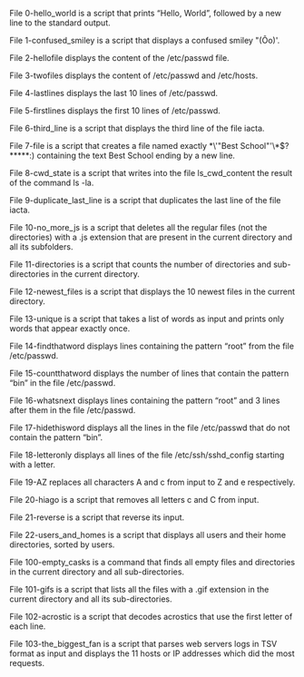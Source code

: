 File 0-hello_world is a script that prints “Hello, World”, followed by a new line to the standard output.

File 1-confused_smiley is a script that displays a confused smiley "(Ôo)'.

File 2-hellofile displays the content of the /etc/passwd file.

File 3-twofiles displays the content of /etc/passwd and /etc/hosts.

File 4-lastlines displays the last 10 lines of /etc/passwd.

File 5-firstlines displays the first 10 lines of /etc/passwd.

File 6-third_line is a script that displays the third line of the file iacta.

File 7-file is a script that creates a file named exactly \*\\'"Best School"\'\\*$\?\*\*\*\*\*:) containing the text Best School ending by a new line.

File 8-cwd_state is a script that writes into the file ls_cwd_content the result of the command ls -la.

File 9-duplicate_last_line is a script that duplicates the last line of the file iacta.

File 10-no_more_js is a script that deletes all the regular files (not the directories) with a .js extension that are present in the current directory and all its subfolders.

File 11-directories is a script that counts the number of directories and sub-directories in the current directory.

File 12-newest_files is a script that displays the 10 newest files in the current directory.

File 13-unique is a script that takes a list of words as input and prints only words that appear exactly once.

File 14-findthatword displays lines containing the pattern “root” from the file /etc/passwd.

File 15-countthatword displays the number of lines that contain the pattern “bin” in the file /etc/passwd.

File 16-whatsnext displays lines containing the pattern “root” and 3 lines after them in the file /etc/passwd.

File 17-hidethisword displays all the lines in the file /etc/passwd that do not contain the pattern “bin”.

File 18-letteronly displays all lines of the file /etc/ssh/sshd_config starting with a letter.

File 19-AZ replaces all characters A and c from input to Z and e respectively.

File 20-hiago is a script that removes all letters c and C from input.

File 21-reverse is a script that reverse its input.

File 22-users_and_homes is a script that displays all users and their home directories, sorted by users.

File 100-empty_casks is a command that finds all empty files and directories in the current directory and all sub-directories.

File 101-gifs is a script that lists all the files with a .gif extension in the current directory and all its sub-directories.

File 102-acrostic is a script that decodes acrostics that use the first letter of each line.

File 103-the_biggest_fan is a script that parses web servers logs in TSV format as input and displays the 11 hosts or IP addresses which did the most requests.



